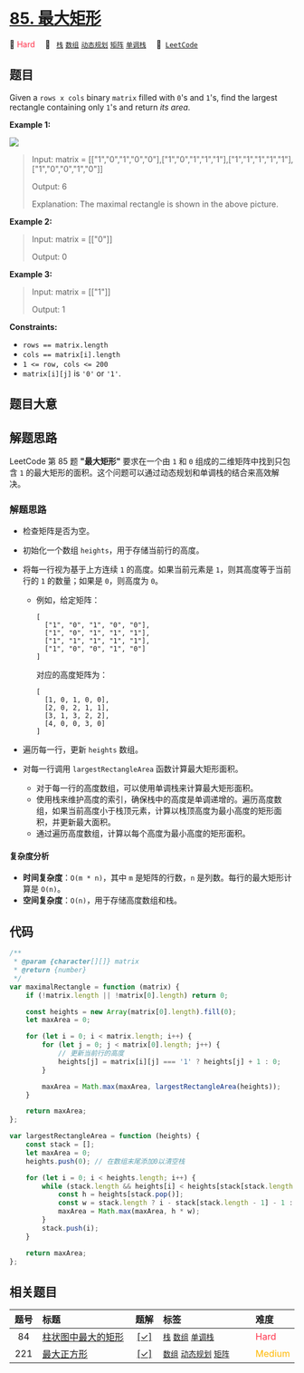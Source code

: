 # [85. 最大矩形](https://leetcode.com/problems/maximal-rectangle)

🔴 <font color=#ff334b>Hard</font>&emsp; 🔖&ensp; [`栈`](/tag/stack.md) [`数组`](/tag/array.md) [`动态规划`](/tag/dynamic-programming.md) [`矩阵`](/tag/matrix.md) [`单调栈`](/tag/monotonic-stack.md)&emsp; 🔗&ensp;[`LeetCode`](https://leetcode.com/problems/maximal-rectangle)

## 题目

Given a `rows x cols` binary `matrix` filled with `0`'s and `1`'s, find the
largest rectangle containing only `1`'s and return _its area_.

**Example 1:**

![](https://assets.leetcode.com/uploads/2020/09/14/maximal.jpg)

> Input: matrix = [["1","0","1","0","0"],["1","0","1","1","1"],["1","1","1","1","1"],["1","0","0","1","0"]]
>
> Output: 6
>
> Explanation: The maximal rectangle is shown in the above picture.

**Example 2:**

> Input: matrix = [["0"]]
>
> Output: 0

**Example 3:**

> Input: matrix = [["1"]]
>
> Output: 1

**Constraints:**

- `rows == matrix.length`
- `cols == matrix[i].length`
- `1 <= row, cols <= 200`
- `matrix[i][j]` is `'0'` or `'1'`.

## 题目大意

## 解题思路

LeetCode 第 85 题 **"最大矩形"** 要求在一个由 `1` 和 `0` 组成的二维矩阵中找到只包含 `1` 的最大矩形的面积。这个问题可以通过动态规划和单调栈的结合来高效解决。

### 解题思路

- 检查矩阵是否为空。
- 初始化一个数组 `heights`，用于存储当前行的高度。
- 将每一行视为基于上方连续 `1` 的高度。如果当前元素是 `1`，则其高度等于当前行的 `1` 的数量；如果是 `0`，则高度为 `0`。

  - 例如，给定矩阵：
    ```
    [
      ["1", "0", "1", "0", "0"],
      ["1", "0", "1", "1", "1"],
      ["1", "1", "1", "1", "1"],
      ["1", "0", "0", "1", "0"]
    ]
    ```
    对应的高度矩阵为：
    ```
    [
      [1, 0, 1, 0, 0],
      [2, 0, 2, 1, 1],
      [3, 1, 3, 2, 2],
      [4, 0, 0, 3, 0]
    ]
    ```

- 遍历每一行，更新 `heights` 数组。
- 对每一行调用 `largestRectangleArea` 函数计算最大矩形面积。

  - 对于每一行的高度数组，可以使用单调栈来计算最大矩形面积。
  - 使用栈来维护高度的索引，确保栈中的高度是单调递增的。遍历高度数组，如果当前高度小于栈顶元素，计算以栈顶高度为最小高度的矩形面积，并更新最大面积。
  - 通过遍历高度数组，计算以每个高度为最小高度的矩形面积。

#### 复杂度分析

- **时间复杂度**：`O(m * n)`，其中 `m` 是矩阵的行数，`n` 是列数。每行的最大矩形计算是 `O(n)`。
- **空间复杂度**：`O(n)`，用于存储高度数组和栈。

## 代码

```javascript
/**
 * @param {character[][]} matrix
 * @return {number}
 */
var maximalRectangle = function (matrix) {
	if (!matrix.length || !matrix[0].length) return 0;

	const heights = new Array(matrix[0].length).fill(0);
	let maxArea = 0;

	for (let i = 0; i < matrix.length; i++) {
		for (let j = 0; j < matrix[0].length; j++) {
			// 更新当前行的高度
			heights[j] = matrix[i][j] === '1' ? heights[j] + 1 : 0;
		}

		maxArea = Math.max(maxArea, largestRectangleArea(heights));
	}

	return maxArea;
};

var largestRectangleArea = function (heights) {
	const stack = [];
	let maxArea = 0;
	heights.push(0); // 在数组末尾添加0以清空栈

	for (let i = 0; i < heights.length; i++) {
		while (stack.length && heights[i] < heights[stack[stack.length - 1]]) {
			const h = heights[stack.pop()];
			const w = stack.length ? i - stack[stack.length - 1] - 1 : i;
			maxArea = Math.max(maxArea, h * w);
		}
		stack.push(i);
	}

	return maxArea;
};
```

## 相关题目

<!-- prettier-ignore -->
| 题号 | 标题 | 题解 | 标签 | 难度 |
| :------: | :------ | :------: | :------ | :------ |
| 84 | [柱状图中最大的矩形](https://leetcode.com/problems/largest-rectangle-in-histogram) | [[✓]](/problem/0084.md) |  [`栈`](/tag/stack.md) [`数组`](/tag/array.md) [`单调栈`](/tag/monotonic-stack.md) | <font color=#ff334b>Hard</font> |
| 221 | [最大正方形](https://leetcode.com/problems/maximal-square) | [[✓]](/problem/0221.md) |  [`数组`](/tag/array.md) [`动态规划`](/tag/dynamic-programming.md) [`矩阵`](/tag/matrix.md) | <font color=#ffb800>Medium</font> |

<style>
.blue {
    background-color: #096dd9;
    padding: 0.25rem 0.5rem;
    margin: 0;
    font-size: 0.85em;
    border-radius: 3px;
    color: white;
    font-weight: 500;
}
table th:first-of-type { width: 10%; }
table th:nth-of-type(2) { width: 35%; }
table th:nth-of-type(3) { width: 10%; }
table th:nth-of-type(4) { width: 35%; }
table th:nth-of-type(5) { width: 10%; }
</style>
